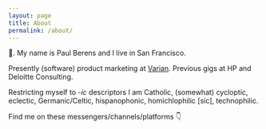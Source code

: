 ```yaml
---
layout: page
title: About
permalink: /about/
---
```

&#128075;. My name is Paul Berens and I live in San Francisco.

Presently (software) product marketing at <a href="https://www.varian.com/" target="_blank">Varian</a>. Previous gigs at HP and Deloitte Consulting.

Restricting myself to *-ic* descriptors I am Catholic, (somewhat) cycloptic, eclectic, Germanic/Celtic, hispanophonic, homichlophilic [sic], technophilic.

Find me on these messengers/channels/platforms &#128071;

<a href="https://angel.co/berens" target="_blank"><i class="fab fa-angellist"></i></a>&nbsp;&nbsp;&nbsp;
<a href="https://keybase.io/berens" target="_blank"><i class="fab fa-keybase"></i></a>&nbsp;&nbsp;&nbsp;
<a href="https://www.linkedin.com/in/berensp/" target="_blank"><i class="fab fa-linkedin-in"></i></a>&nbsp;&nbsp;&nbsp;
<a rel="me" href="https://mastodon.social/@berens" target="_blank"><i class="fab fa-mastodon"></i></a>&nbsp;&nbsp;&nbsp;
<a href="https://signal.org/" target="_blank"><i class="fas fa-signal"></i></a>&nbsp;&nbsp;&nbsp;
<a href="https://status.im/" target="_blank"><i class="fab fa-ethereum"></i></a>&nbsp;&nbsp;&nbsp;
<a href="https://t.me/berensp" target="_blank"><i class="fab fa-telegram-plane"></i></a>&nbsp;&nbsp;&nbsp;
<a href="https://twitter.com/berensp" target="_blank"><i class="fab fa-twitter"></i></a>
